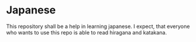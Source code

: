 # Japanese

This repository shall be a help in learning japanese.
I expect, that everyone who wants to use this repo is able to read hiragana and katakana.


